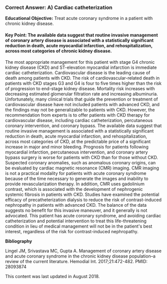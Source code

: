 
### Correct Answer: A) Cardiac catheterization 

**Educational Objective:** Treat acute coronary syndrome in a patient with chronic kidney disease.

#### **Key Point:** The available data suggest that routine invasive management of coronary artery disease is associated with a statistically significant reduction in death, acute myocardial infarction, and rehospitalization, across most categories of chronic kidney disease.

The most appropriate management for this patient with stage G4 chronic kidney disease (CKD) and ST-elevation myocardial infarction is immediate cardiac catheterization. Cardiovascular disease is the leading cause of death among patients with CKD. The risk of cardiovascular-related death in patients with CKD stages G3 and G4 is four to five times higher than the risk of progression to end-stage kidney disease. Mortality risk increases with decreasing estimated glomerular filtration rate and increasing albuminuria. Unfortunately, many clinical trials that guide the prevention or treatment of cardiovascular disease have not included patients with advanced CKD, and the findings may not be generalizable to patients with CKD. However, the recommendation from experts is to offer patients with CKD therapy for cardiovascular disease, including cardiac catheterization, percutaneous coronary intervention, and coronary bypass. The available data suggest that routine invasive management is associated with a statistically significant reduction in death, acute myocardial infarction, and rehospitalization, across most categories of CKD, at the predictable price of a significant increase in major and minor bleeding. Prognosis for patients following myocardial infarction, percutaneous intervention, and coronary artery bypass surgery is worse for patients with CKD than for those without CKD.
Suspected coronary anomalies, such as anomalous coronary origins, can be evaluated by cardiac magnetic resonance (CMR) imaging. CMR imaging is not a practical modality for patients with acute coronary syndrome because of the time necessary to generate the images and inability to provide revascularization therapy. In addition, CMR uses gadolinium contrast, which is associated with the development of nephrogenic systemic fibrosis in patients with CKD.
Studies have examined the potential efficacy of precatheterization dialysis to reduce the risk of contrast-induced nephropathy in patients with advanced CKD. The balance of the data suggests no benefit for this invasive maneuver, and it generally is not advocated.
This patient has acute coronary syndrome, and avoiding cardiac catheterization and potential intervention to treat this life-threatening condition in lieu of medical management will not be in the patient's best interest, regardless of the risk for contrast-induced nephropathy.

**Bibliography**

Lingel JM, Srivastava MC, Gupta A. Management of coronary artery disease and acute coronary syndrome in the chronic kidney disease population–a review of the current literature. Hemodial Int. 2017;21:472-482. PMID: 28093874

This content was last updated in August 2018.